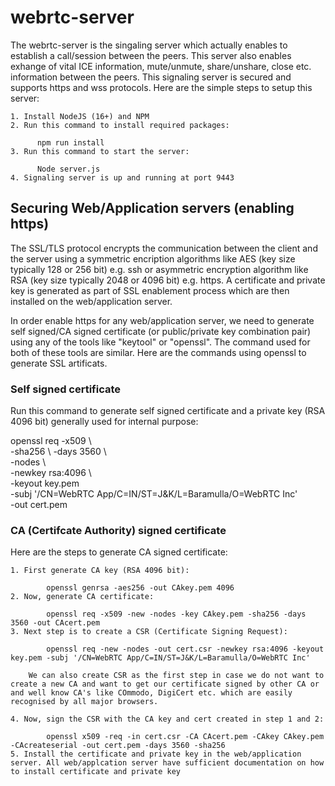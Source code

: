 
# webrtc-server


The webrtc-server is the singaling server which actually enables to establish a call/session between the peers. This server also enables exhange of vital ICE information, mute/unmute, share/unshare, close etc. information between the peers. This signaling server is secured and supports https and wss protocols. Here are the simple steps to setup this server:

    1. Install NodeJS (16+) and NPM
    2. Run this command to install required packages:

          npm run install
    3. Run this command to start the server:

          Node server.js
    4. Signaling server is up and running at port 9443


## Securing Web/Application servers (enabling https)

The SSL/TLS protocol encrypts the communication between the client and the server using a symmetric encription algorithms like AES (key size typically 128 or 256 bit) e.g. ssh  or asymmetric encryption algorithm like RSA (key size typically 2048 or 4096 bit) e.g. https. A certificate and private key is generated as part of SSL enablement process which are then installed on the web/application server.

In order enable https for any web/application server, we need to generate self signed/CA signed certificate (or public/private key combination pair) using any of the tools like "keytool" or "openssl". The command used for both of these tools are similar. Here are the commands using openssl to generate SSL artificats.

### Self signed certificate

Run this command to generate self signed certificate and a private key (RSA 4096 bit) generally used for internal purpose:

                    
openssl req -x509  \   
			-sha256 \ 
			-days 3560 \           
			-nodes  \           
			-newkey rsa:4096 \                    
			-keyout key.pem \
			-subj '/CN=WebRTC App/C=IN/ST=J&K/L=Baramulla/O=WebRTC Inc' \
			-out cert.pem

### CA (Certifcate Authority) signed certificate

Here are the steps to generate CA signed certificate:

    1. First generate CA key (RSA 4096 bit):

            openssl genrsa -aes256 -out CAkey.pem 4096
    2. Now, generate CA certificate:

            openssl req -x509 -new -nodes -key CAkey.pem -sha256 -days 3560 -out CAcert.pem
    3. Next step is to create a CSR (Certificate Signing Request):

            openssl req -new -nodes -out cert.csr -newkey rsa:4096 -keyout key.pem -subj '/CN=WebRTC App/C=IN/ST=J&K/L=Baramulla/O=WebRTC Inc'

        We can also create CSR as the first step in case we do not want to create a new CA and want to get our certificate signed by other CA or and well know CA's like COmmodo, DigiCert etc. which are easily recognised by all major browsers.

    4. Now, sign the CSR with the CA key and cert created in step 1 and 2:

            openssl x509 -req -in cert.csr -CA CAcert.pem -CAkey CAkey.pem -CAcreateserial -out cert.pem -days 3560 -sha256
    5. Install the certificate and private key in the web/application server. All web/applcation server have sufficient documentation on how to install certificate and private key



    

